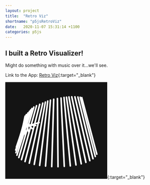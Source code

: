 ```yaml
---
layout: project
title:  "Retro Viz"
shortname: "p5jsRetroViz"
date:   2020-11-07 15:31:14 +1100
categories: p5js
---
```

<link rel="canonical" href="{{ site.url }}{{ page.url | replace:'index.html',''}}">

## I built a Retro Visualizer!
Might do something with music over it...we'll see.

Link to the App: [Retro Viz](https://www.iamwilliamj.com/RetroViz/){:target="_blank"}

[![](/assets/projects/p5jsRetroViz/displayimg.JPG)](https://www.iamwilliamj.com/RetroViz/){:target="_blank"}